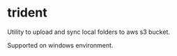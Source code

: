 # trident
Utility to upload and sync local folders to aws s3 bucket.

Supported on windows environment.